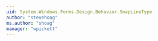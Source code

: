 ```yaml
---
uid: System.Windows.Forms.Design.Behavior.SnapLineType
author: "stevehoag"
ms.author: "shoag"
manager: "wpickett"
---
```

